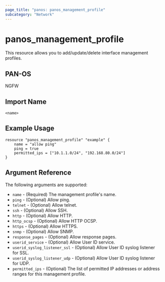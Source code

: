 ```yaml
---
page_title: "panos: panos_management_profile"
subcategory: "Network"
---
```


# panos_management_profile

This resource allows you to add/update/delete interface management profiles.


## PAN-OS

NGFW


## Import Name

```shell
<name>
```


## Example Usage

```hcl
resource "panos_management_profile" "example" {
    name = "allow ping"
    ping = true
    permitted_ips = ["10.1.1.0/24", "192.168.80.0/24"]
}
```

## Argument Reference

The following arguments are supported:

* `name` - (Required) The management profile's name.
* `ping` - (Optional) Allow ping.
* `telnet` - (Optional) Allow telnet.
* `ssh` - (Optional) Allow SSH.
* `http` - (Optional) Allow HTTP.
* `http_ocsp` - (Optional) Allow HTTP OCSP.
* `https` - (Optional) Allow HTTPS.
* `snmp` - (Optional) Allow SNMP.
* `response_pages` - (Optional) Allow response pages.
* `userid_service` - (Optional) Allow User ID service.
* `userid_syslog_listener_ssl` - (Optional) Allow User ID syslog listener
  for SSL.
* `userid_syslog_listener_udp` - (Optional) Allow User ID syslog listener
  for UDP.
* `permitted_ips` - (Optional) The list of permitted IP addresses or address
  ranges for this management profile.
